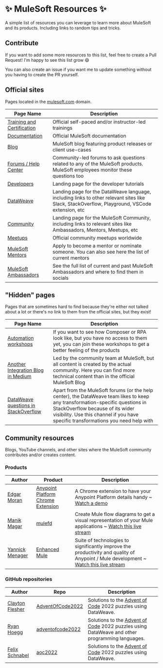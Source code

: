 # ✨ MuleSoft Resources ✨

A simple list of resources you can leverage to learn more about MuleSoft and its products. Including links to random tips and tricks.

## Contribute

If you want to add some more resources to this list, feel free to create a Pull Request! I'm happy to see this list grow 😄

You can also create an issue if you want me to update something without you having to create the PR yourself.

## Official sites

Pages located in the [mulesoft.com](https://www.mulesoft.com/) domain.

| Page Name | Description
| - | -
| [Training and Certification](https://training.mulesoft.com/) | Official self-paced and/or instructor-led trainings
| [Documentation](https://docs.mulesoft.com/general/) | Official MuleSoft documentation
| [Blog](https://blogs.mulesoft.com/) | MuleSoft blog featuring product releases or client use-cases | 
| [Forums / Help Center](https://help.mulesoft.com/) | Community-led forums to ask questions related to any of the MuleSoft products. MuleSoft employees monitor these questions too
| [Developers](https://developer.mulesoft.com/) | Landing page for the developer tutorials
| [DataWeave](https://dataweave.mulesoft.com/) | Landing page for the DataWeave language, including links to other relevant sites like Slack, StackOverflow, Playground, VSCode extension, etc
| [Community](https://www.mulesoft.com/community) | Landing page for the MuleSoft Community, including links to relevant sites like Ambassadors, Mentors, Meetups, etc
| [Meetups](https://meetups.mulesoft.com/) | Official community meetups worldwide
| [MuleSoft Mentors](https://developer.mulesoft.com/community/mentors) | Apply to become a mentor or nominate someone. You can also see here the list of current mentors
| [MuleSoft Ambassadors](https://developer.mulesoft.com/community/ambassadors) | See the full list of current and past MuleSoft Ambassadors and where to find them in socials


## "Hidden" pages

Pages that are sometimes hard to find because they're either not talked about a lot or there's no link to them from the official sites, but they exist!


| Page Name | Description
| - | - 
| [Automation workshops](https://training.mulesoft.com/workshops/automation-workshops) | If you want to see how Composer or RPA look like, but you have no access to them yet, you can join these workshops to get a better feeling of the products
| [Another Integration Blog in Medium](https://medium.com/another-integration-blog) | Led by the community team at MuleSoft, but all content is created by the actual community. Here you can find more technical content than in the official MuleSoft Blog
| [DataWeave questions in StackOverflow](https://stackoverflow.com/tags/dataweave) | Apart from the MuleSoft forums (or the help center), the DataWeave team likes to keep any transformation-specific questions in StackOverflow because of its wider visibility. Use this channel if you have specific transformations you need help with

## Community resources

Blogs, YouTube channels, and other sites where the MuleSoft community contributes and/or creates content.

### Products

| Author | Product | Description
| - | - | - |
| [Edgar Moran](https://www.linkedin.com/in/yucemoran/) | [Anypoint Platform Chrome Extension](https://chrome.google.com/webstore/detail/anypoint-platform-chrome/gofndnflkobgljnjjalmehnlamoifmhc) | A Chrome extension to have your Anypoint Platform details handy ~ [Watch a demo](https://youtu.be/qqMKTmPxXBc)
| [Manik Magar](https://www.linkedin.com/in/manikmagar/) | [mulefd](https://github.com/manikmagar/mulefd) | Create Mule flow diagrams to get a visual representation of your Mule applications ~ [Watch this live stream](https://www.twitch.tv/videos/1661614342)
| [Yannick Menager](https://www.linkedin.com/in/ymenager/) | [Enhanced Mule](https://docs.enhanced-mule.com/) | Suite of technologies to significantly improve the productivity and quality of Anypoint / Mule development ~ [Watch this live stream](https://www.twitch.tv/videos/1679797664)

### GitHub repositories

| Author | Repo | Description
| - | - | - |
| [Clayton Flesher](https://github.com/claytonflesher) | [AdventOfCode2022](https://github.com/claytonflesher/AdventOfCode2022/tree/main/src/main/resources/dwl) | Solutions to the [Advent of Code](https://adventofcode.com/) 2022 puzzles using DataWeave.
| [Ryan Hoegg](https://github.com/rhoegg) | [adventofcode2022](https://github.com/rhoegg/adventofcode2022) | Solutions to the [Advent of Code](https://adventofcode.com/) 2022 puzzles using DataWeave and other programming languages.
| [Felix Schnabel](https://github.com/Shadow-Devil) | [aoc2022](https://github.com/Shadow-Devil/aoc2022) | Solutions to the [Advent of Code](https://adventofcode.com/) 2022 puzzles using DataWeave.